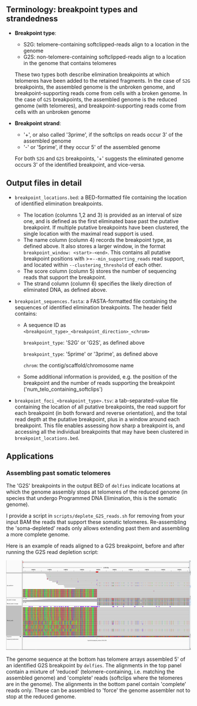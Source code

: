 ## Terminology: breakpoint types and strandedness

- **Breakpoint type**:
  - S2G: telomere-containing softclipped-reads align to a location in the genome
  - G2S: non-telomere-containing softclipped-reads align to a location in the genome 
    that contains telomeres
  
  These two types both describe elimination breakpoints at which telomeres have been 
  added to the retained fragments. In the case of `S2G` breakpoints, the assembled 
  genome is the unbroken genome, and breakpoint-supporting reads come from cells 
  with a broken genome. In the case of `G2S` breakpoints, the assembled genome is 
  the reduced genome (with telomeres), and breakpoint-supporting reads come from cells 
  with an unbroken genome

- **Breakpoint strand**: 
  - '+', or also called '3prime', if the softclips on reads occur 3' of the assembled genome 
  - '-' or '5prime', if they occur 5' of the assembled genome 

  For both `S2G` and `G2S` breakpoints, '+' suggests the eliminated genome occurs 3' of the identified breakpoint, and vice-versa.

## Output files in detail

- `breakpoint_locations.bed`: a BED-formatted file containing the location of identified 
   elimination breakpoints.
   - The location (columns 1,2 and 3) is provided as an interval of size one, and is defined
     as the first eliminated base past the putative breakpoint. If multiple 
     putative breakpoints have been clustered, the single location with the maximal read support 
     is used.
   - The name column (column 4) records the breakpoint type, as defined above. 
     It also stores a larger window, in the format `breakpoint_window: <start>-<end>`.
     This contains all putative breakpoint positions with >=`--min_supporting_reads` read support, 
     and located within `--clustering_threshold` of each other. 
   - The score column (column 5) stores the number of sequencing reads that support 
     the breakpoint.
   - The strand column (column 6) specifies the likely direction of eliminated DNA, 
      as defined above.
      
- `breakpoint_sequences.fasta`: a FASTA-formatted file containing the sequences 
   of identified elimination breakpoints. The header field contains:
   - A sequence ID as `<breakpoint_type>_<breakpoint_direction>_<chrom>`

     `breakpoint_type`: 'S2G' or 'G2S', as defined above

     `breakpoint_type`: '5prime' or '3prime', as defined above

     `chrom`: the contig/scaffold/chromosome name

    - Some additional information is provided, e.g. the position of the breakpoint 
      and the number of reads supporting the breakpoint ('num_telo_containing_softclips')

- `breakpoint_foci_<breakpoint_type>.tsv`: a tab-separated-value file containing the 
   location of all putative breakpoints, the read support for each breakpoint (in both 
   forward and reverse orientation), and the total read depth at the putative breakpoint, 
   plus in a window around each breakpoint. This file enables assessing how sharp 
   a breakpoint is, and accessing all the individual breakpoints that may have been 
   clustered in `breakpoint_locations.bed`.

## Applications

### Assembling past somatic telomeres

The 'G2S' breakpoints in the output BED of `delfies` indicate locations at which 
the genome assembly stops at telomeres of the reduced genome (in 
species that undergo Programmed DNA Elimination, this is the somatic genome). 

I provide a script in `scripts/deplete_G2S_reads.sh` for removing from your input BAM the 
reads that support these somatic telomeres. Re-assembling the 'soma-depleted' reads only
allows extending past them and assembling a more complete genome.

Here is an example of reads aligned to a G2S breakpoint, before and after running 
the G2S read depletion script:

![](img/read_filtering_at_G2S_breakpoints.png)

The genome sequence at the bottom has telomere arrays assembled 5' of an identified G2S 
breakpoint by `delfies`. The alignments in the top panel contain a mixture of 'reduced' (telomere-containing, 
i.e. matching the assembled genome) and 'complete' reads (softclips where the telomeres are 
in the genome). The alignments in the bottom panel contain 'complete' reads only. These 
can be assembled to 'force' the genome assembler not to stop at the reduced genome.
